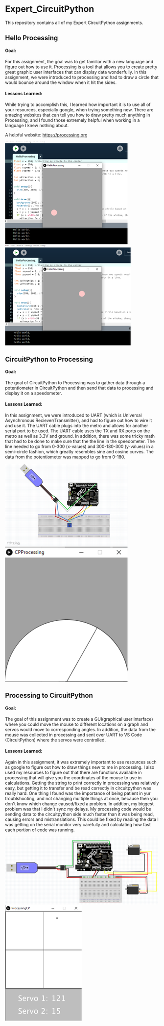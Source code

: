 # Expert_CircuitPython
This repository contains all of my Expert CircuitPython assignments. 

## Hello Processing
#### Goal:
For this assignment, the goal was to get familiar with a new language and figure out how to use it. Processing is a tool that allows you to create pretty great graphic user interfaces that can display data wonderfully. In this assignment, we were introduced to processing and had to draw a circle that would bounce around the window when it hit the sides. 
#### Lessons Learned:
While trying to accomplish this, I learned how important it is to use all of your resources, especially google, when trying something new. There are amazing websites that can tell you how to draw pretty much anything in Processing, and I found those extremely helpful when working in a language I knew nothing about. 

A helpful website: https://processing.org

<img src="Media/HelloProcessingSnip.PNG" width="400"> <img src="Media/HelloProcessingSnip2.PNG" width="410">

## CircuitPython to Processing
#### Goal:
The goal of CircuitPython to Processing was to gather data through a potentiometer in CircuitPython and then send that data to processing and display it on a speedometer.
#### Lessons Learned:
In this assignment, we were introduced to UART (which is Universal Asynchronous Reciever/Transmitter), and had to figure out how to wire it and use it. The UART cable plugs into the metro and allows for another serial port to be used. The UART cable uses the TX and RX ports on the metro as well as 3.3V and ground.
In addition, there was some tricky math that had to be done to make sure that the the line in the speedometer. The line needed to go from 0-300 (x-values) and 300-180-300 (y-values) in a semi-circle fashion, which greatly resembles sine and cosine curves. The data from the potentiometer was mapped to go from 0-180.

<img src="Media/CircuitPyToProcessing.png" width="400"> <img src="Media/CPProcessingSnip.PNG" width="400">

## Processing to CircuitPython
#### Goal:
The goal of this assignment was to create a GUI(graphical user interface) where you could move the mouse to different locations on a graph and servos would move to corresponding angles. In addition, the data from the mouse was collected in processing and sent over UART to VS Code (CircuitPython) where the servos were controlled.
#### Lessons Learned:
Again in this assignment, it was extremely important to use resources such as google to figure out how to draw things new to me in processing. I also used my resources to figure out that there are functions available in processing that will give you the coordinates of the mouse to use in calculations. Getting the string to print correctly in processing was relatively easy, but getting it to transfer and be read correctly in circuitpython was really hard. One thing I found was the importance of being patient in yur troublshooting, and not changing multiple things at once, because then you don't know which change caused/fixed a problem. In addtion, my biggest problem was that I didn't sync my delays. My processing code would be sending data to the circuitpython side much faster than it was being read, causing errors and mistranslations. This could be fixed by reading the data I was getting on the serial monitor very carefully and calculating how fast each portion of code was running.

<img src="Media/ProcessingToCircuitPy.png" width="500"> <img src="Media/ProcessingCPSnip.PNG" width="250">
